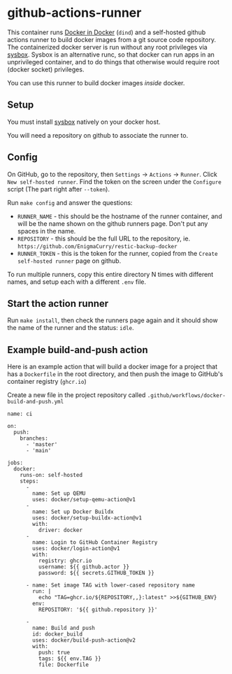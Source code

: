 # github-actions-runner

This container runs [Docker in Docker](https://hub.docker.com/_/docker/)
(`dind`) and a self-hosted github actions runner to build docker images from a
git source code repository. The containerized docker server is run without any
root privileges via [sysbox](https://github.com/nestybox/sysbox). Sysbox is an
alternative runc, so that docker can run apps in an unprivileged container, and
to do things that otherwise would require root (docker socket) privileges.

You can use this runner to build docker images *inside* docker.

## Setup

You must install [sysbox](https://github.com/nestybox/sysbox) natively on your
docker host.

You will need a repository on github to associate the runner to.

## Config

On GitHub, go to the repository, then `Settings` -> `Actions` -> `Runner`. Click
`New self-hosted runner`. Find the token on the screen under the `Configure`
script (The part right after `--token`).

Run `make config` and answer the questions:

 * `RUNNER_NAME` - this should be the hostname of the runner container, and will
   be the name shown on the github runners page. Don't put any spaces in the
   name.
 * `REPOSITORY` - this should be the full URL to the repository, ie.
   `https://github.com/EnigmaCurry/restic-backup-docker`
 * `RUNNER_TOKEN` - this is the token for the runner, copied from the `Create
   self-hosted runner` page on github.

To run multiple runners, copy this entire directory N times with different
names, and setup each with a different `.env` file.

## Start the action runner

Run `make install`, then check the runners page again and it should show the
name of the runner and the status: `idle`.

## Example build-and-push action

Here is an example action that will build a docker image for a project that has
a `Dockerfile` in the root directory, and then push the image to GitHub's
container registry (`ghcr.io`)

Create a new file in the project repository called
`.github/workflows/docker-build-and-push.yml`


```
name: ci

on:
  push:
    branches:
      - 'master'
      - 'main'

jobs:
  docker:
    runs-on: self-hosted
    steps:
      -
        name: Set up QEMU
        uses: docker/setup-qemu-action@v1
      -
        name: Set up Docker Buildx
        uses: docker/setup-buildx-action@v1
        with:
          driver: docker
      -
        name: Login to GitHub Container Registry
        uses: docker/login-action@v1
        with:
          registry: ghcr.io
          username: ${{ github.actor }}
          password: ${{ secrets.GITHUB_TOKEN }}

      - name: Set image TAG with lower-cased repository name
        run: |
          echo "TAG=ghcr.io/${REPOSITORY,,}:latest" >>${GITHUB_ENV}
        env:
          REPOSITORY: '${{ github.repository }}'

      -
        name: Build and push
        id: docker_build
        uses: docker/build-push-action@v2
        with:
          push: true
          tags: ${{ env.TAG }}
          file: Dockerfile
```
